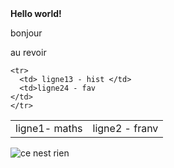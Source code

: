 <!DOCTYPE html>
<html lang="fr">
  <head>
    <style type="text/css">
     <div style="background-color:orange; border:1px solid black; color💙; font-size:150%; padding:1em;">
  Cette balise div a du style !
</div>
    </style>
    <meta charset="utf-8">
    <title>Titre</title>
  </head>
  <body>
    <strong>Hello world!</strong>
    <p>bonjour</p>
    <p>au revoir</p>
    <table>
    <tr>
      <td> ligne1- maths </td>
      <td>ligne2 - franv </td>
    </tr>
    
    <tr>
      <td> ligne13 - hist </td>
      <td>ligne24 - fav 
    </td>
    </tr>
  </table>
    <img src="https://upload.wikimedia.org/wikipedia/commons/thumb/5/58/Twemoji12_1f602.svg/1200px-Twemoji12_1f602.svg.png" alt="ce nest rien">
  </body>
</html>
